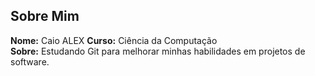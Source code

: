 ## Sobre Mim

**Nome:** Caio ALEX 
**Curso:** Ciência da Computação  
**Sobre:** Estudando Git para melhorar minhas habilidades em projetos de software.

